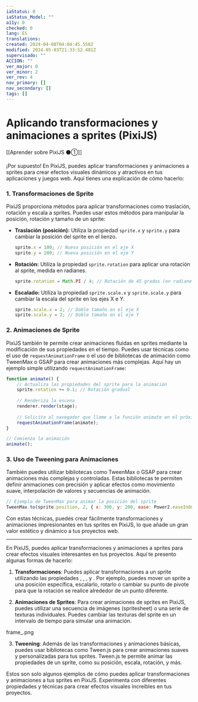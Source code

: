 ```yaml
---
iaStatus: 0
iaStatus_Model: ""
a11y: 0
checked: 0
lang: ES
translations: 
created: 2024-04-08T04:04:45.556Z
modified: 2024-05-03T21:33:52.481Z
supervisado: ""
ACCION: ""
ver_major: 0
ver_minor: 2
ver_rev: 4
nav_primary: []
nav_secondary: []
tags: []
---
```

# Aplicando transformaciones y animaciones a sprites (PixiJS)

[[Aprender sobre PixiJS ⚫①]]

¡Por supuesto! En PixiJS, puedes aplicar transformaciones y animaciones a sprites para crear efectos visuales dinámicos y atractivos en tus aplicaciones y juegos web. Aquí tienes una explicación de cómo hacerlo:

### 1. Transformaciones de Sprite

PixiJS proporciona métodos para aplicar transformaciones como traslación, rotación y escala a sprites. Puedes usar estos métodos para manipular la posición, rotación y tamaño de un sprite:

- **Traslación (posición):** Utiliza la propiedad `sprite.x` y `sprite.y` para cambiar la posición del sprite en el lienzo.
  
  ```javascript
  sprite.x = 100; // Nueva posición en el eje X
  sprite.y = 200; // Nueva posición en el eje Y
  ```

- **Rotación:** Utiliza la propiedad `sprite.rotation` para aplicar una rotación al sprite, medida en radianes.
  
  ```javascript
  sprite.rotation = Math.PI / 4; // Rotación de 45 grados (en radianes)
  ```

- **Escalado:** Utiliza la propiedad `sprite.scale.x` y `sprite.scale.y` para cambiar la escala del sprite en los ejes X e Y.
  
  ```javascript
  sprite.scale.x = 2; // Doble tamaño en el eje X
  sprite.scale.y = 2; // Doble tamaño en el eje Y
  ```

### 2. Animaciones de Sprite

PixiJS también te permite crear animaciones fluidas en sprites mediante la modificación de sus propiedades en el tiempo. Puedes usar técnicas como el uso de `requestAnimationFrame` o el uso de bibliotecas de animación como TweenMax o GSAP para crear animaciones más complejas. Aquí hay un ejemplo simple utilizando `requestAnimationFrame`:

```javascript
function animate() {
    // Actualiza las propiedades del sprite para la animación
    sprite.rotation += 0.1; // Rotación gradual
  
    // Renderiza la escena
    renderer.render(stage);
  
    // Solicita al navegador que llame a la función animate en el próximo ciclo de animación
    requestAnimationFrame(animate);
}

// Comienza la animación
animate();
```

### 3. Uso de Tweening para Animaciones

También puedes utilizar bibliotecas como TweenMax o GSAP para crear animaciones más complejas y controladas. Estas bibliotecas te permiten definir animaciones con precisión y aplicar efectos como movimiento suave, interpolación de valores y secuencias de animación.

```javascript
// Ejemplo de TweenMax para animar la posición del sprite
TweenMax.to(sprite.position, 2, { x: 300, y: 200, ease: Power2.easeInOut });
```

Con estas técnicas, puedes crear fácilmente transformaciones y animaciones impresionantes en tus sprites en PixiJS, lo que añade un gran valor estético y dinámico a tus proyectos web.

---

En PixiJS, puedes aplicar transformaciones y animaciones a sprites para crear efectos visuales interesantes en tus proyectos. Aquí te presento algunas formas de hacerlo:

1. **Transformaciones**: Puedes aplicar transformaciones a un sprite utilizando las propiedades , , , y . Por ejemplo, puedes mover un sprite a una posición específica, escalarlo, rotarlo o cambiar su punto de pivote para que la rotación se realice alrededor de un punto diferente.



2. **Animaciones de Sprites**: Para crear animaciones de sprites en PixiJS, puedes utilizar una secuencia de imágenes (spritesheet) o una serie de texturas individuales. Puedes cambiar las texturas del sprite en un intervalo de tiempo para simular una animación.

frame_.png

3. **Tweening**: Además de las transformaciones y animaciones básicas, puedes usar bibliotecas como Tween.js para crear animaciones suaves y personalizadas para tus sprites. Tween.js te permite animar las propiedades de un sprite, como su posición, escala, rotación, y más.



Estos son solo algunos ejemplos de cómo puedes aplicar transformaciones y animaciones a tus sprites en PixiJS. Experimenta con diferentes propiedades y técnicas para crear efectos visuales increíbles en tus proyectos.
